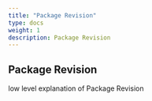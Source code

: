 ```yaml
---
title: "Package Revision"
type: docs
weight: 1
description: Package Revision
---
```


## Package Revision

low level explanation of Package Revision
